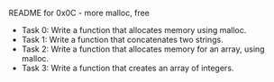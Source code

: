README for 0x0C - more malloc, free

- Task 0: Write a function that allocates memory using malloc.
- Task 1: Write a function that concatenates two strings.
- Task 2: Write a function that allocates memory for an array, using malloc.
- Task 3: Write a function that creates an array of integers.
